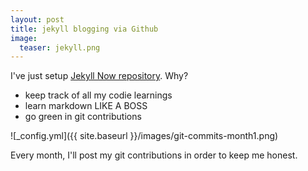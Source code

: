 ```yaml
---
layout: post
title: jekyll blogging via Github
image:
  teaser: jekyll.png
---
```


I've just setup [Jekyll Now repository](https://github.com/barryclark/jekyll-now). Why?

- keep track of all my codie learnings
- learn markdown LIKE A BOSS
- go green in git contributions

![_config.yml]({{ site.baseurl }}/images/git-commits-month1.png)

Every month, I'll post my git contributions in order to keep me honest.